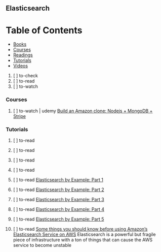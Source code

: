 ## Elasticsearch

# Table of Contents
<!-- MarkdownTOC depth=4 -->
  - [Books](#books)
  - [Courses](#courses)
  - [Readings](#readings)
  - [Tutorials](#tutorials)
  - [Videos](#videos)
<!-- /MarkdownTOC -->

  1. [ ] to-check []()
  1. [ ] to-read []()
  1. [ ] to-watch []()

### Courses

  1. [ ] to-watch | udemy [Build an Amazon clone: Nodejs + MongoDB + Stripe](https://www.udemy.com/build-an-amazon-clone-nodejs-stripe-elasticsearch/learn/v4/overview)

### Tutorials

  1. [ ] to-read []()
  1. [ ] to-read []()
  1. [ ] to-read []()
  1. [ ] to-read []()

  1. [ ] to-read [Elasticsearch by Example: Part 1](https://codeburst.io/elasticsearch-by-example-part-1-a4a38cd97f55)
  1. [ ] to-read [Elasticsearch by Example: Part 2](https://codeburst.io/elasticsearch-by-example-part-2-73f9816f5404)
  1. [ ] to-read [Elasticsearch by Example: Part 3](https://codeburst.io/elasticsearch-by-example-part-3-2ec44d99892d)
  1. [ ] to-read [Elasticsearch by Example: Part 4](https://codeburst.io/elasticsearch-by-example-part-4-cd11928a579e)
  1. [ ] to-read [Elasticsearch by Example: Part 5](https://codeburst.io/elasticsearch-by-example-part-5-6495f69f3797)

  1. [ ] to-read [Some things you should know before using Amazon’s Elasticsearch Service on AWS](https://read.acloud.guru/things-you-should-know-before-using-awss-elasticsearch-service-7cd70c9afb4f) Elasticsearch is a powerful but fragile piece of infrastructure with a ton of things that can cause the AWS service to become unstable
